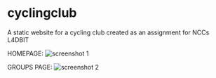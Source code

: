 # cyclingclub
A static website for a cycling club created as an assignment for NCCs L4DBIT

HOMEPAGE:
![screenshot 1](https://cloud.githubusercontent.com/assets/15701207/26366405/a83e94e0-3ff3-11e7-8212-67380c0c9f84.png)






GROUPS PAGE:
![screenshot 2](https://cloud.githubusercontent.com/assets/15701207/26367823/934eed64-3ff8-11e7-8a9a-5f6d758e3f94.png)

